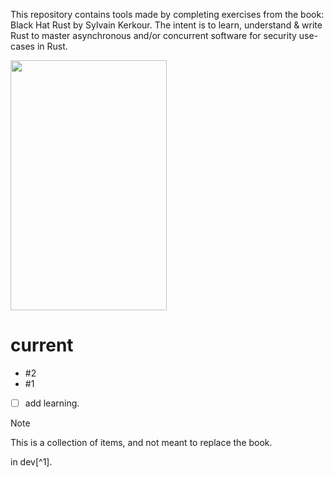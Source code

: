 <!-- crabwrites -->

This repository contains tools made by completing exercises from the book: Black Hat Rust by Sylvain Kerkour. The intent is to learn, understand & write Rust to master asynchronous and/or concurrent software for security use-cases in Rust.

<img src="https://kerkour.com/books/black-hat-rust/black_hat_rust_cover.png" width="250" height="400"/>

# current 
- #2
- #1
- [ ] add learning.


> [!NOTE]
This is a collection of items, and not meant to replace the book.


in dev[^1].

